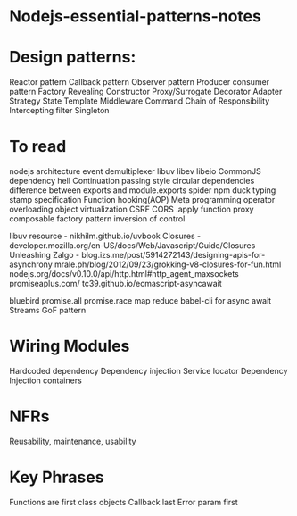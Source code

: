 # Nodejs-essential-patterns-notes


# Design patterns:

Reactor pattern
Callback pattern
Observer pattern
Producer consumer pattern
Factory
Revealing Constructor
Proxy/Surrogate
Decorator
Adapter
Strategy
State
Template
Middleware
Command
Chain of Responsibility
Intercepting filter
Singleton

# To read

nodejs architecture
event demultiplexer
libuv libev libeio
CommonJS
dependency hell
Continuation passing style
circular dependencies
difference between exports and module.exports
spider npm
duck typing
stamp specification
Function hooking(AOP)
Meta programming
operator overloading
object virtualization
CSRF
CORS
.apply function
proxy
composable factory pattern
inversion of control


libuv resource - nikhilm.github.io/uvbook
Closures - developer.mozilla.org/en-US/docs/Web/Javascript/Guide/Closures
Unleashing Zalgo - blog.izs.me/post/5914272143/designing-apis-for-asynchrony
mrale.ph/blog/2012/09/23/grokking-v8-closures-for-fun.html
nodejs.org/docs/v0.10.0/api/http.html#http_agent_maxsockets
promiseaplus.com/
tc39.github.io/ecmascript-asyncawait



bluebird
promise.all
promise.race
map reduce
babel-cli for async await
Streams
GoF pattern

# Wiring Modules
Hardcoded dependency
Dependency injection
Service locator
Dependency Injection containers


# NFRs

Reusability, maintenance, usability

# Key Phrases
Functions are first class objects
Callback last
Error param first
